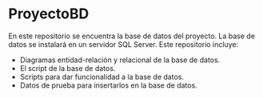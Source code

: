 # ProyectoBD
En este repositorio se encuentra la base de datos del proyecto. La base de datos se instalará en un servidor SQL Server. Este repositorio incluye:
- Diagramas entidad-relación y relacional de la base de datos.
- El script de la base de datos.
- Scripts para dar funcionalidad a la base de datos.
- Datos de prueba para insertarlos en la base de datos.